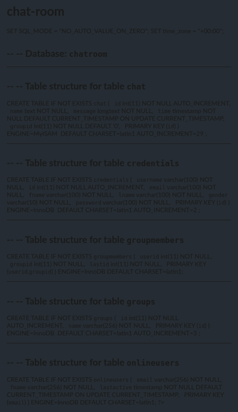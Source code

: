 # chat-room
<!DOCTYPE html>
<html>
  <head>
    <title>Chat</title>
    <style>html, body {
    background: #252C33;
    font-family: 'Lato', sans-serif;
    margin: 0px auto;
}
::selection{
  background: rgba(82,179,217,0.3);
  color: inherit;
}

/* M E N U */

.menu {
    position: fixed;
    top: 0px;
    left: 0px;
    right: 0px;
    width: 100%;
    height: 50px;
    background: rgba(27,35,42,0.9);
    z-index: 100;
    -webkit-touch-callout: none;
    -webkit-user-select: none;
    -moz-user-select: none;
    -ms-user-select: none;
}

.back {
    position: absolute;
    width: 90px;
    height: 50px;
    top: 0px;
    left: 0px;
    color: rgba(255,255,255,0.5);
    line-height: 45px;
    font-size: 40px;
    padding-left: 10px;
    cursor: pointer;
    transition: .15s all;
}
.back img {
    position: absolute;
    top: 5px;
    left: 30px;
    width: 40px;
    height: 40px;
    background-color: rgba(255,255,255,0.1);
    border-radius: 100%;
    -webkit-border-radius: 100%;
    -moz-border-radius: 100%;
    -ms-border-radius: 100%;
    margin-left: 15px;
    }
.back:active {
    background: rgba(0,0,0,0.15);
}
.name {
    position: absolute;
    top: 3px;
    left: 110px;
    font-family: 'Lato';
    font-size: 25px;
    font-weight: 300;
    color: rgba(255,255,255,0.98);
    cursor: default;
}
.last {
    position: absolute;
    top: 30px;
    left: 115px;
    font-family: 'Lato';
    font-size: 11px;
    font-weight: 400;
    color: rgba(255,255,255,0.6);
    cursor: default;
}
.members {
    position: absolute;
    top: 30px;
    left: 115px;
    font-family: 'Lato';
    font-size: 11px;
    font-weight: 400;
    color: rgba(255,255,255,0.6);
    cursor: default;
    word-spacing: 2px;
}

/* M E S S A G E S */

.chat {
    list-style: none;
    background: none;
    margin: 0;
    padding: 0 0 50px 0;
    margin-top: 60px;
    margin-bottom: 15px;
}
.chat li {
    padding: 0.5rem;
    overflow: hidden;
    display: flex;
}
.chat .day {
    position: relative;
    display: block;
    text-align: center;
    color: rgba(255,255,255,0.3);
    height: 20px;
    text-shadow: 7px 0px 0px #252C33, 6px 0px 0px #252C33, 5px 0px 0px #252C33, 4px 0px 0px #252C33, 3px 0px 0px #252C33, 2px 0px 0px #252C33, 1px 0px 0px #252C33, 1px 0px 0px #252C33, 0px 0px 0px #252C33, -1px 0px 0px #252C33, -2px 0px 0px #252C33, -3px 0px 0px #252C33, -4px 0px 0px #252C33, -5px 0px 0px #252C33, -6px 0px 0px #252C33, -7px 0px 0px #252C33;
    box-shadow: inset 20px 0px 0px #252C33, inset -20px 0px 0px #252C33, inset 0px -2px 0px rgba(255,255,255,0.1);
    line-height: 38px;
    margin-top: 5px;
    margin-bottom: 20px;
    cursor: default;
    -webkit-touch-callout: none;
    -webkit-user-select: none;
    -moz-user-select: none;
    -ms-user-select: none;
}
.chat .notification {
    position: relative;
    display: inherit;
    text-align: center;
    font-size: 13px;
    color: rgba(255,255,255,0.15);
    background: rgba(234, 247, 255, 0.035);
    line-height: 30px;
    border-radius: 100px;
    margin: 7px 35%;
    height: 30px;
    width: 30%;
    box-shadow: 0px 1px 0px rgba(0,0,0,.05), 0px -1px 0px rgba(0,0,0,.05), inset 0px 1px 0px rgba(255,255,255,.02), inset 0px -1px 0px rgba(255,255,255,.02);
    text-shadow: 0px -1px 0px rgba(0,0,0,.1), 0px 1px 0px rgba(255,255,255,.05);
    cursor: default;
    -webkit-touch-callout: none;
    -webkit-user-select: none;
    -moz-user-select: none;
    -ms-user-select: none;
    transition: all .2s cubic-bezier(0.565, -0.260, 0.255, 1.410);
}
.chat .notification time {
    position: absolute;
    top: 7px;
    right: 7px;
    font-size: 11px;
    padding: 8px;
    border-radius: 100px;
    background: #252C33;
    box-shadow: 0px 0px 2px rgba(255,255,255,.02), inset 0px 0px 1px rgba(27,35,42,0.1);
    height: 1px;
    line-height: 0px;
    color: rgba(255,255,255,0.1);
    -webkit-touch-callout: none;
    -webkit-user-select: none;
    -moz-user-select: none;
    -ms-user-select: none;
    transition: all .2s cubic-bezier(0.565, -0.260, 0.255, 1.410);
}

.other .msg {
    border-top-left-radius: 0px;
    box-shadow: -1px 2px 0px #c1cbcd;
}
.other:before {
    content: "";
    position: relative;
    top: 0px;
    right: 0px;
    left: 0px;
    width: 0px;
    height: 0px;
    border: 5px solid #eef8ff;
    border-left-color: transparent;
    border-bottom-color: transparent;
}

.self {
    justify-content: flex-end;
    align-items: flex-end;
}
.self .msg {
    border-bottom-right-radius: 0px;
    box-shadow: 1px 2px 0px #c1cbcd;
}
.self:after {
    content: "";
    position: relative;
    display: inline-block;
    float: right;
    bottom: 0px;
    right: 0px;
    width: 0px;
    height: 0px;
    border: 5px solid #eef8ff;
    border-right-color: transparent;
    border-top-color: transparent;
    box-shadow: 0px 2px 0px #c1cbcd;
}

.msg {
    background: #eef8ff;
    min-width: 50px;
    padding: 10px;
    border-radius: 2px;
    word-break: break-all;
}
.msg .user {
    font-size: 14px;
    margin: 0 0 2px 0;
    color: #666;
    font-weight: 700;
    margin-top: -2px;
    margin-bottom: 5px;
    transition: all .2s ease;
    -webkit-touch-callout: none;
    -webkit-user-select: none;
    -moz-user-select: none;
    -ms-user-select: none;
}
.msg .user .range.admin {
    display: inline-block;
    font-size: 10px;
    font-weight: 300;
    color: #6aea96;
    padding: 2px;
    border-radius: 3px;
    border: solid 1px #6aea96;
    background: rgba(255,255,255,0);
    margin-left: 5px;
}
.msg p {
    font-size: 13px;
    margin: 0 0 2px 0;
    color: #777;
    transition: all .2s ease;
}
.msg img {
    position: relative;
    display: block;
    width: 600px;
    border-radius: 5px;
    box-shadow: 0px 0px 3px #eee;
    transition: all .8s cubic-bezier(0.565, -0.260, 0.255, 1.410);
    cursor: default;
    -webkit-touch-callout: none;
    -webkit-user-select: none;
    -moz-user-select: none;
    -ms-user-select: none;
}

.msg time {
    font-size: 0.7rem;
    color: rgba(0,0,0,.35);
    margin-top: 3px;
    float: right;
    cursor: default;
    -webkit-touch-callout: none;
    -webkit-user-select: none;
    -moz-user-select: none;
    -ms-user-select: none;
}
.msg time:before{
    content:"\f017";
    color: #ddd;
    font-family: FontAwesome;
    display: inline-block;
    margin-right: 4px;
}

emoji{
    display: inline-block;
    height: 18px;
    width: 18px;
    background-size: cover;
    background-repeat: no-repeat;
    margin-top: -7px;
    margin-left: 2px;
    margin-right: 2px;
    transform: translate3d(0px, 4px, 0px);
}
emoji.please{background-image: url(https://imgur.com/ftowh0s.png);}
emoji.lmao{background-image: url(https://i.imgur.com/MllSy5N.png);}
emoji.happy{background-image: url(https://imgur.com/5WUpcPZ.png);}
emoji.pizza{background-image: url(https://imgur.com/voEvJld.png);}
emoji.cryalot{background-image: url(https://i.imgur.com/UUrRRo6.png);}
emoji.books{background-image: url(https://i.imgur.com/UjZLf1R.png);}
emoji.moai{background-image: url(https://imgur.com/uSpaYy8.png);}
emoji.suffocated{background-image: url(https://i.imgur.com/jfTyB5F.png);}
emoji.scream{background-image: url(https://i.imgur.com/tOLNJgg.png);}
emoji.hearth_blue{background-image: url(https://i.imgur.com/gR9juts.png);}
emoji.funny{background-image: url(https://i.imgur.com/qKia58V.png);}
emoji.shit{background-image: url(https://i.imgur.com/H5Jba8r.png);}

@-webikt-keyframes pulse {
  from { opacity: 0; }
  to { opacity: 0.5; }
}

::-webkit-scrollbar {
    min-width: 12px;
    width: 12px;
    max-width: 12px;
    min-height: 12px;
    height: 12px;
    max-height: 12px;
    background: #252C33;
    box-shadow: inset 0px 50px 0px rgba(27,35,42,0.9), inset 0px -50px 0px #eee;
}

::-webkit-scrollbar-thumb {
    background: rgba(255,255,255,0.2);
    border: none;
    border-radius: 100px;
    border: solid 3px #252C33;
}

::-webkit-scrollbar-thumb:hover {
    background: rgba(255,255,255,0.1);
}

::-webkit-scrollbar-thumb:active {
    background: rgba(255,255,255,0.1);
}

::-webkit-scrollbar-button {
    display: block;
    height: 26px;
}

/* T Y P E */
.typezone{
    position: fixed;
    bottom: 0px;
    left: 0px;
    right: 0px;
    width: 100%;
    height: 50px;
    z-index: 99;
    background: #eee;
    border: none;
    outline: none;
}
textarea, textarea:hover {
    position: absolute;
    bottom: 0px;
    left: 8%;
    right: 8%;
    width: 80%;
    height: 30px;
    z-index: 100;
    background: #fafafa;
    border: none;
    outline: none;
    padding-left: 2%;
    padding-right: 2%;
    padding-top: 2%;
    color: #666;
    font-weight: 400;
    border-top-right-radius: 10px;
    border-top-left-radius: 10px;
    overflow: hidden;
    resize: none;
    z-index: 200;
    box-shadow: 0px 0px 10px rgba(0,0,0,0.2);
    transition: all .4s cubic-bezier(0.565, -0.260, 0.255, 1.410);
}
textarea:focus {
    height: 300px;
    box-shadow: 0px 0px 20px rgba(0,0,0,0.3);
}
.emojis {
    position: fixed;
    display: block;
    bottom: 0px;
    left: 0px;
    width: 8%;
    height: 50px;
    background-image: url(https://i.imgur.com/VAn5Geq.png);
    background-repeat: no-repeat;
    background-size: 34px 34px;
    background-position: 45% 9px;
    z-index: 100;
    cursor: pointer;
}
.emojis:active {
    opacity: 0.9;
}
.send {
    position: fixed;
    display: block;
    bottom: 0px;
    right: 0px;
    width: 8%;
    height: 50px;
    border: none;
    outline: none;
    z-index: 100;
    cursor: pointer;
    background-image: url(https://i.imgur.com/VSQxJKL.png);
    background-repeat: no-repeat;
    background-size: 34px 34px;
    background-position: 45% 9px;
    background-color: rgba(255,255,255,0);
}
.send:active {
    opacity: 0.85;
}

/* R E S P O N S I V E   C O N F I G U R A T I O N */

@media screen and (max-width: 750px) {
    ::-webkit-scrollbar {
    display: none;
    }
    .chat{
        margin-bottom: 55px;
    }
    .msg p {
        font-size: 11px;
    }
    .msg .user {
        font-size: 13px;
    }
    .msg img {
        width: 300px;
    }
    .chat .notification {
        font-size: 12px;
        margin: 7px 30%;
        width: 40%;
    }
    .chat .day {
        font-size: 11px;
    }
    .emojis {
        width: 25%;
    }
    .send {
        width: 25%;
    }
    textarea {
        left: 0px;
        right: 0px;
        bottom: 50px;
        padding-left: 5%;
        padding-right: 5%;
        padding-top: 20px;
        width: 90%;
        border-radius: 0px;
        height: 28px;
        background: #fafafa;
        box-shadow: none;
        transition: all .4s cubic-bezier(0.2, -0.2, 0.2, 1.2);
    }
    textarea:focus {
        height: 30vh;
        margin-top: 30vh;
        box-shadow: 0px -20px 20px rgba(0,0,0,0.1);
    }
    form:focus ~ .typezone {
        bottom: 50vh;
    }
}
@media screen and (max-width: 550px) {
    .msg p {
        max-width: 250px;
    }
    .msg img {
        width: 200px;
    }
    .chat .notification {
        font-size: 12px;
        margin: 7px 0px;
        width: 100%;
        border-radius: 0px;
    }
    .chat .notification time {
        right: 10px;
    }
}
</style>
</head>
<body>
<?php
--phpMyAdmin SQL Dump
-- version 4.0.9
-- http://www.phpmyadmin.net
--
-- Host: 127.0.0.1
-- Generation Time: May 03, 2016 at 03:35 PM
-- Server version: 5.6.14
-- PHP Version: 5.5.6

SET SQL_MODE = "NO_AUTO_VALUE_ON_ZERO";
SET time_zone = "+00:00";

--
-- Database: `chatroom`
--

-- --------------------------------------------------------

--
-- Table structure for table `chat`
--

CREATE TABLE IF NOT EXISTS `chat` (
  `id` int(11) NOT NULL AUTO_INCREMENT,
  `name` text NOT NULL,
  `message` longtext NOT NULL,
  `time` timestamp NOT NULL DEFAULT CURRENT_TIMESTAMP ON UPDATE CURRENT_TIMESTAMP,
  `groupid` int(11) NOT NULL DEFAULT '0',
  PRIMARY KEY (`id`)
) ENGINE=MyISAM  DEFAULT CHARSET=latin1 AUTO_INCREMENT=29 ;

-- --------------------------------------------------------

--
-- Table structure for table `credentials`
--

CREATE TABLE IF NOT EXISTS `credentials` (
  `username` varchar(100) NOT NULL,
  `id` int(11) NOT NULL AUTO_INCREMENT,
  `email` varchar(100) NOT NULL,
  `fname` varchar(100) NOT NULL,
  `lname` varchar(100) NOT NULL,
  `gender` varchar(10) NOT NULL,
  `password` varchar(100) NOT NULL,
  PRIMARY KEY (`id`)
) ENGINE=InnoDB  DEFAULT CHARSET=latin1 AUTO_INCREMENT=2 ;

-- --------------------------------------------------------

--
-- Table structure for table `groupmembers`
--

CREATE TABLE IF NOT EXISTS `groupmembers` (
  `userid` int(11) NOT NULL,
  `groupid` int(11) NOT NULL,
  `lastid` int(11) NOT NULL,
  PRIMARY KEY (`userid`,`groupid`)
) ENGINE=InnoDB DEFAULT CHARSET=latin1;

-- --------------------------------------------------------

--
-- Table structure for table `groups`
--

CREATE TABLE IF NOT EXISTS `groups` (
  `id` int(11) NOT NULL AUTO_INCREMENT,
  `name` varchar(256) NOT NULL,
  PRIMARY KEY (`id`)
) ENGINE=InnoDB  DEFAULT CHARSET=latin1 AUTO_INCREMENT=3 ;

-- --------------------------------------------------------

--
-- Table structure for table `onlineusers`
--

CREATE TABLE IF NOT EXISTS `onlineusers` (
  `email` varchar(256) NOT NULL,
  `fname` varchar(256) NOT NULL,
  `lastactive` timestamp NOT NULL DEFAULT CURRENT_TIMESTAMP ON UPDATE CURRENT_TIMESTAMP,
  PRIMARY KEY (`email`)
) ENGINE=InnoDB DEFAULT CHARSET=latin1;
?>
</body>
</html>
